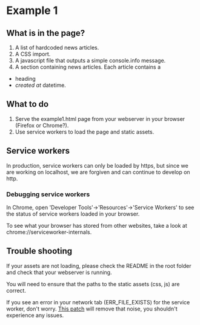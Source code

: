 Example 1
=========

## What is in the page?
1. A list of hardcoded news articles.
2. A CSS import.
3. A javascript file that outputs a simple console.info message.
4. A section containing news articles. Each article contains a
 * heading
 * *created at* datetime.

## What to do
1. Serve the example1.html page from your webserver in your browser (Firefox or Chrome?).
2. Use service workers to load the page and static assets.

## Service workers
In production, service workers can only be loaded by https, but since we are working on localhost,
we are forgiven and can continue to develop on http.

### Debugging service workers
In Chrome, open 'Developer Tools'->'Resources'->'Service Workers' to see the status of service
workers loaded in your browser.

To see what your browser has stored from other websites, take a look at chrome://serviceworker-internals.

## Trouble shooting
If your assets are not loading, please check the README in the root folder and check that your
webserver is running.

You will need to ensure that the paths to the static assets (css, js) are correct.

If you see an error in your network tab (ERR_FILE_EXISTS) for the service worker, don't worry.
[This patch](https://bugs.chromium.org/p/chromium/issues/detail?id=541797) will remove that noise,
you shouldn't experience any issues.
